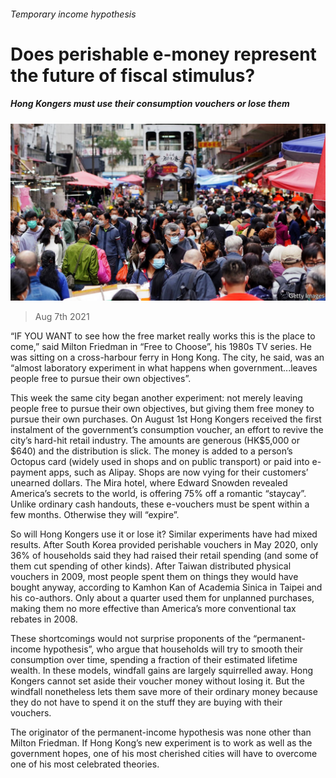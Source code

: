 ###### Temporary income hypothesis

# Does perishable e-money represent the future of fiscal stimulus? 

##### Hong Kongers must use their consumption vouchers or lose them 

![image](images/20210807_FNP002_0.jpg) 

> Aug 7th 2021 

“IF YOU WANT to see how the free market really works this is the place to come,” said Milton Friedman in “Free to Choose”, his 1980s TV series. He was sitting on a cross-harbour ferry in Hong Kong. The city, he said, was an “almost laboratory experiment in what happens when government...leaves people free to pursue their own objectives”.

This week the same city began another experiment: not merely leaving people free to pursue their own objectives, but giving them free money to pursue their own purchases. On August 1st Hong Kongers received the first instalment of the government’s consumption voucher, an effort to revive the city’s hard-hit retail industry. The amounts are generous (HK$5,000 or $640) and the distribution is slick. The money is added to a person’s Octopus card (widely used in shops and on public transport) or paid into e-payment apps, such as Alipay. Shops are now vying for their customers’ unearned dollars. The Mira hotel, where Edward Snowden revealed America’s secrets to the world, is offering 75% off a romantic “staycay”. Unlike ordinary cash handouts, these e-vouchers must be spent within a few months. Otherwise they will “expire”.


So will Hong Kongers use it or lose it? Similar experiments have had mixed results. After South Korea provided perishable vouchers in May 2020, only 36% of households said they had raised their retail spending (and some of them cut spending of other kinds). After Taiwan distributed physical vouchers in 2009, most people spent them on things they would have bought anyway, according to Kamhon Kan of Academia Sinica in Taipei and his co-authors. Only about a quarter used them for unplanned purchases, making them no more effective than America’s more conventional tax rebates in 2008.

These shortcomings would not surprise proponents of the “permanent-income hypothesis”, who argue that households will try to smooth their consumption over time, spending a fraction of their estimated lifetime wealth. In these models, windfall gains are largely squirrelled away. Hong Kongers cannot set aside their voucher money without losing it. But the windfall nonetheless lets them save more of their ordinary money because they do not have to spend it on the stuff they are buying with their vouchers.

The originator of the permanent-income hypothesis was none other than Milton Friedman. If Hong Kong’s new experiment is to work as well as the government hopes, one of his most cherished cities will have to overcome one of his most celebrated theories.

